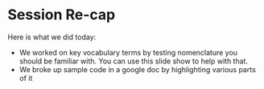 # Session Re-cap
Here is what we did today: 
- We worked on key vocabulary terms by testing nomenclature you should be familiar with. You can use this slide show to help with that.
- We broke up sample code in a google doc by highlighting various parts of it
